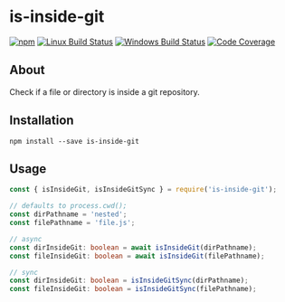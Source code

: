 # is-inside-git

[![npm](https://img.shields.io/npm/v/is-inside-git.svg?label=npm%20version)](https://www.npmjs.com/package/is-inside-git)
[![Linux Build Status](https://img.shields.io/circleci/project/github/chrisblossom/is-inside-git/master.svg?label=linux%20build)](https://circleci.com/gh/chrisblossom/is-inside-git/tree/master)
[![Windows Build Status](https://img.shields.io/appveyor/ci/chrisblossom/is-inside-git/master.svg?label=windows%20build)](https://ci.appveyor.com/project/chrisblossom/is-inside-git/branch/master)
[![Code Coverage](https://img.shields.io/coveralls/github/chrisblossom/is-inside-git/master.svg)](https://coveralls.io/github/chrisblossom/is-inside-git?branch=master)

## About

Check if a file or directory is inside a git repository.

## Installation

`npm install --save is-inside-git`

## Usage

```ts
const { isInsideGit, isInsideGitSync } = require('is-inside-git');

// defaults to process.cwd();
const dirPathname = 'nested';
const filePathname = 'file.js';

// async
const dirInsideGit: boolean = await isInsideGit(dirPathname);
const fileInsideGit: boolean = await isInsideGit(filePathname);

// sync
const dirInsideGit: boolean = isInsideGitSync(dirPathname);
const fileInsideGit: boolean = isInsideGitSync(filePathname);
```
